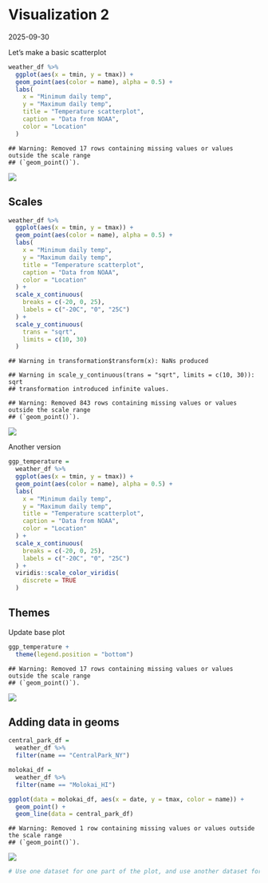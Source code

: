 Visualization 2
================
2025-09-30

Let’s make a basic scatterplot

``` r
weather_df %>% 
  ggplot(aes(x = tmin, y = tmax)) +
  geom_point(aes(color = name), alpha = 0.5) +
  labs(
    x = "Minimum daily temp",
    y = "Maximum daily temp",
    title = "Temperature scatterplot",
    caption = "Data from NOAA",
    color = "Location"
  )
```

    ## Warning: Removed 17 rows containing missing values or values outside the scale range
    ## (`geom_point()`).

![](30Sep2025_Viz2_files/figure-gfm/unnamed-chunk-1-1.png)<!-- -->

## Scales

``` r
weather_df %>% 
  ggplot(aes(x = tmin, y = tmax)) +
  geom_point(aes(color = name), alpha = 0.5) +
  labs(
    x = "Minimum daily temp",
    y = "Maximum daily temp",
    title = "Temperature scatterplot",
    caption = "Data from NOAA",
    color = "Location"
  ) +
  scale_x_continuous(
    breaks = c(-20, 0, 25),
    labels = c("-20C", "0", "25C")
  ) +
  scale_y_continuous(
    trans = "sqrt",
    limits = c(10, 30)
  )
```

    ## Warning in transformation$transform(x): NaNs produced

    ## Warning in scale_y_continuous(trans = "sqrt", limits = c(10, 30)): sqrt
    ## transformation introduced infinite values.

    ## Warning: Removed 843 rows containing missing values or values outside the scale range
    ## (`geom_point()`).

![](30Sep2025_Viz2_files/figure-gfm/unnamed-chunk-2-1.png)<!-- -->

Another version

``` r
ggp_temperature = 
  weather_df %>% 
  ggplot(aes(x = tmin, y = tmax)) +
  geom_point(aes(color = name), alpha = 0.5) +
  labs(
    x = "Minimum daily temp",
    y = "Maximum daily temp",
    title = "Temperature scatterplot",
    caption = "Data from NOAA",
    color = "Location"
  ) +
  scale_x_continuous(
    breaks = c(-20, 0, 25),
    labels = c("-20C", "0", "25C")
  ) +
  viridis::scale_color_viridis(
    discrete = TRUE
  )
```

## Themes

Update base plot

``` r
ggp_temperature + 
  theme(legend.position = "bottom")
```

    ## Warning: Removed 17 rows containing missing values or values outside the scale range
    ## (`geom_point()`).

![](30Sep2025_Viz2_files/figure-gfm/unnamed-chunk-4-1.png)<!-- -->

## Adding data in geoms

``` r
central_park_df =
  weather_df %>% 
  filter(name == "CentralPark_NY")

molokai_df =
  weather_df %>% 
  filter(name == "Molokai_HI")

ggplot(data = molokai_df, aes(x = date, y = tmax, color = name)) +
  geom_point() +
  geom_line(data = central_park_df)
```

    ## Warning: Removed 1 row containing missing values or values outside the scale range
    ## (`geom_point()`).

![](30Sep2025_Viz2_files/figure-gfm/unnamed-chunk-5-1.png)<!-- -->

``` r
# Use one dataset for one part of the plot, and use another dataset for another part of the plot
```
